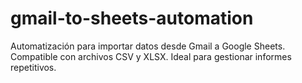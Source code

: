 # gmail-to-sheets-automation
Automatización para importar datos desde Gmail a Google Sheets. Compatible con archivos CSV y XLSX. Ideal para gestionar informes repetitivos.
